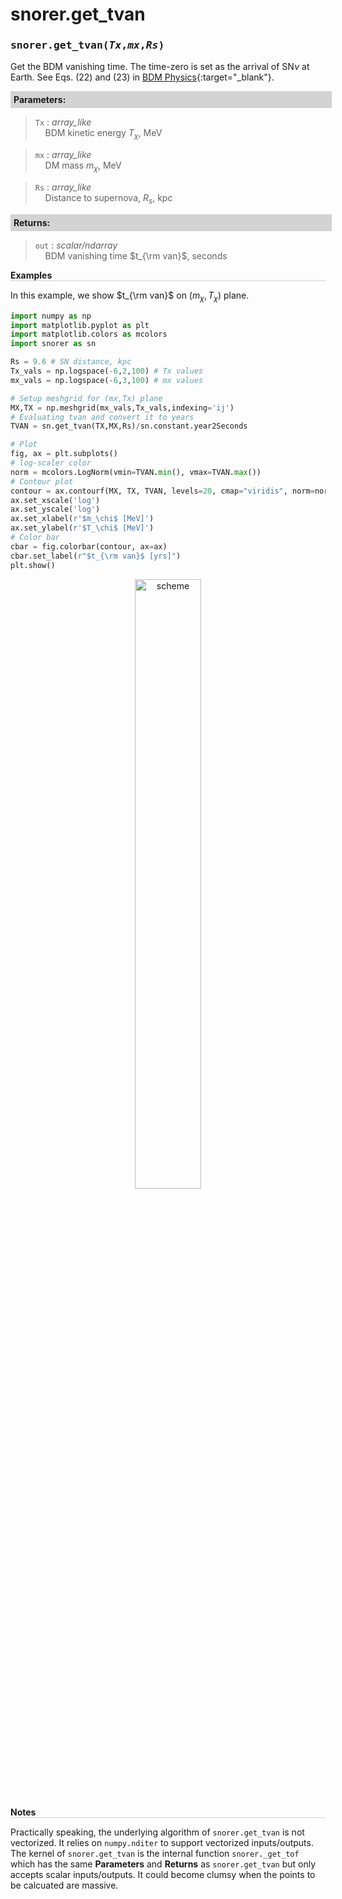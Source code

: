 <script>
window.MathJax = {
  tex: {
    tags: "ams"  // Auto-numbering, AMS based
  }
};
</script>

<style>
.mono {
    font-family: monospace;
}
</style>

# snorer.get_tvan


###  <span class="mono">snorer.get_tvan(*Tx*,*mx*,*Rs*)</span>

Get the BDM vanishing time. The time-zero is set as the arrival of SN$\nu$ at Earth.
See Eqs. (22) and (23) in [BDM Physics](../../manual/overview.md#time-dependent-feature){:target="_blank"}.

**<div style="background-color: lightgrey; padding: 5px; width: 100%;">Parameters:</div>**

> `Tx` : *array_like* <br>&nbsp;&nbsp;&nbsp;&nbsp;BDM kinetic energy $T_\chi$, MeV

> `mx` : *array_like* <br>&nbsp;&nbsp;&nbsp;&nbsp;DM mass $m_\chi$, MeV

> `Rs` : *array_like* <br>&nbsp;&nbsp;&nbsp;&nbsp;Distance to supernova, $R_s$, kpc


**<div style="background-color: lightgrey; padding: 5px; width: 100%;">Returns:</div>**

> `out` : *scalar/ndarray* <br>&nbsp;&nbsp;&nbsp;&nbsp;BDM vanishing time $t_{\rm van}$, seconds

**<div style="border-bottom: 1px solid lightgray; width: 100%;">Examples</div>**

In this example, we show $t_{\rm van}$ on $(m_\chi,T_\chi)$ plane.

```python
import numpy as np
import matplotlib.pyplot as plt
import matplotlib.colors as mcolors
import snorer as sn

Rs = 9.6 # SN distance, kpc
Tx_vals = np.logspace(-6,2,100) # Tx values
mx_vals = np.logspace(-6,3,100) # mx values

# Setup meshgrid for (mx,Tx) plane
MX,TX = np.meshgrid(mx_vals,Tx_vals,indexing='ij')
# Evaluating tvan and convert it to years
TVAN = sn.get_tvan(TX,MX,Rs)/sn.constant.year2Seconds

# Plot
fig, ax = plt.subplots()
# log-scaler color
norm = mcolors.LogNorm(vmin=TVAN.min(), vmax=TVAN.max())
# Contour plot
contour = ax.contourf(MX, TX, TVAN, levels=20, cmap="viridis", norm=norm)
ax.set_xscale('log')
ax.set_yscale('log')
ax.set_xlabel(r'$m_\chi$ [MeV]')
ax.set_ylabel(r'$T_\chi$ [MeV]')
# Color bar
cbar = fig.colorbar(contour, ax=ax)
cbar.set_label(r"$t_{\rm van}$ [yrs]")
plt.show()
```
<figure id="gx">
<center><img src="../../../figs/tvan.svg" alt="scheme" style="width: 50%;">
</figure>

**<div style="border-bottom: 1px solid lightgray; width: 100%;">Notes</div>**

Practically speaking, the underlying algorithm of `snorer.get_tvan` is not vectorized. It relies on `numpy.nditer` to support vectorized inputs/outputs.
The kernel of `snorer.get_tvan` is the internal function `snorer._get_tof` which has the same **Parameters** and **Returns** as `snorer.get_tvan` but only accepts scalar inputs/outputs. It could become clumsy when the points to be calcuated are massive.
